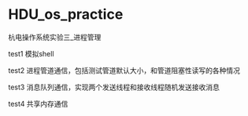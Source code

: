 # HDU_os_practice
杭电操作系统实验三_进程管理

test1   模拟shell

test2   进程管道通信，包括测试管道默认大小，和管道阻塞性读写的各种情况

test3   消息队列通信，实现两个发送线程和接收线程随机发送接收消息

test4   共享内存通信
